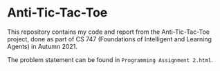 # Anti-Tic-Tac-Toe

This repository contains my code and report from the Anti-Tic-Tac-Toe project, done as part of CS 747 (Foundations of Intelligent and Learning Agents) in Autumn 2021.

The problem statement can be found in `Programming Assignment 2.html`.
